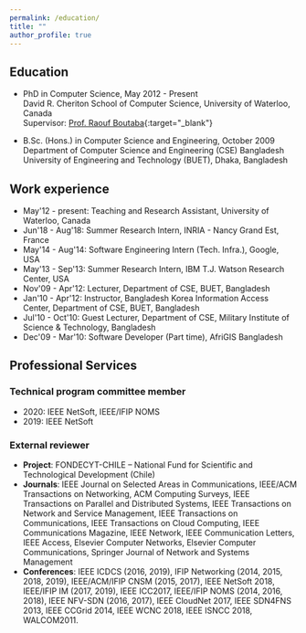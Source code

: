 ```yaml
---
permalink: /education/
title: ""
author_profile: true
---
```

## Education
- PhD in Computer Science, May 2012 - Present</br>
David R. Cheriton School of Computer Science, University of Waterloo, Canada</br>
Supervisor: [Prof. Raouf Boutaba](https://rboutaba.cs.uwaterloo.ca){:target="_blank"}

- B.Sc. (Hons.) in Computer Science and Engineering, October 2009
Department of Computer Science and Engineering (CSE)
Bangladesh University of Engineering and Technology (BUET), Dhaka, Bangladesh

## Work experience
- May'12 - present: Teaching and Research Assistant, University of Waterloo, Canada
- Jun'18 - Aug'18: Summer Research Intern, INRIA - Nancy Grand Est, France
- May'14 - Aug'14: Software Engineering Intern (Tech. Infra.), Google, USA
- May'13 - Sep'13: Summer Research Intern, IBM T.J. Watson Research Center, USA
- Nov'09 - Apr'12: Lecturer, Department of CSE, BUET, Bangladesh
- Jan'10 - Apr'12: Instructor, Bangladesh Korea Information Access Center, Department of CSE, BUET, Bangladesh 
- Jul'10 - Oct'10: Guest Lecturer, Department of CSE, Military Institute of Science & Technology, Bangladesh
- Dec'09 - Mar'10: Software Developer (Part time), AfriGIS Bangladesh

## Professional Services
### Technical program committee member
- 2020: IEEE NetSoft, IEEE/IFIP NOMS
- 2019: IEEE NetSoft

### External reviewer
- **Project**: FONDECYT-CHILE – National Fund for Scientific and Technological Development (Chile)
- **Journals**: IEEE Journal on Selected Areas in Communications, IEEE/ACM Transactions on Networking, ACM Computing Surveys, IEEE Transactions on Parallel and Distributed Systems, IEEE Transactions on Network and Service Management, IEEE Transactions on Communications, IEEE Transactions on Cloud Computing, IEEE Communications Magazine, IEEE Network, IEEE Communication Letters,  IEEE Access, Elsevier Computer Networks, Elsevier Computer Communications, Springer Journal of Network and Systems Management
- **Conferences**: IEEE ICDCS (2016,  2019),  IFIP  Networking  (2014,  2015,  2018,  2019), IEEE/ACM/IFIP CNSM (2015, 2017), IEEE NetSoft 2018, IEEE/IFIP IM (2017, 2019), IEEE ICC2017, IEEE/IFIP NOMS (2014, 2016, 2018), IEEE NFV-SDN (2016, 2017), IEEE CloudNet 2017, IEEE SDN4FNS 2013, IEEE CCGrid 2014, IEEE WCNC 2018, IEEE ISNCC 2018, WALCOM2011.
